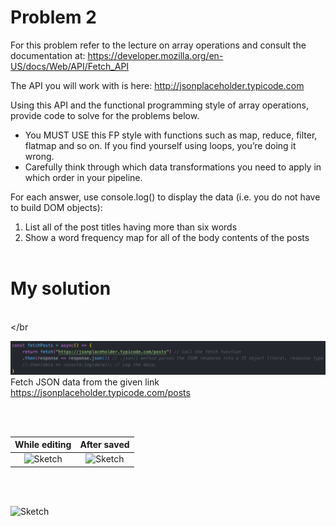 # Problem 2

For this problem refer to the lecture on array operations and consult the documentation at:
https://developer.mozilla.org/en-US/docs/Web/API/Fetch_API

The API you will work with is here:
http://jsonplaceholder.typicode.com

Using this API and the functional programming style of array operations, provide code to solve for the problems below. 
- You MUST USE this FP style with functions such as map, reduce, filter, flatmap and so on. 
  If you find yourself using loops, you’re doing it wrong. 
- Carefully think through which data transformations you need to apply in which order in your pipeline.

For each answer, use console.log() to display the data (i.e. you do not have to build DOM objects):
1. List all of the post titles having more than six words
2. Show a word frequency map for all of the body contents of the posts
</br></br>

# My solution

</br></br

![Sketch](/images/fetch.png)  
Fetch JSON data from the given link https://jsonplaceholder.typicode.com/posts

</br></br>






While editing               |  After saved
:-------------------------:|:-------------------------:
![Sketch](/images/note2.png)|![Sketch](/images/note3.png)


</br></br>

![Sketch](/images/note4.png)


